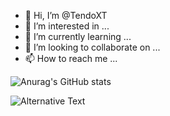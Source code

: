 - 👋 Hi, I’m @TendoXT
- 👀 I’m interested in ...
- 🌱 I’m currently learning ...
- 💞️ I’m looking to collaborate on ...
- 📫 How to reach me ...

![Anurag's GitHub stats](https://github-readme-stats.vercel.app/api?username=tendoxt&show_icons=true&theme=dark)

<img
  src="https://github.com/tendoxt/<repository-name>/blob/<branch-name>/images/stat.svg"
  alt="Alternative Text"
/>

